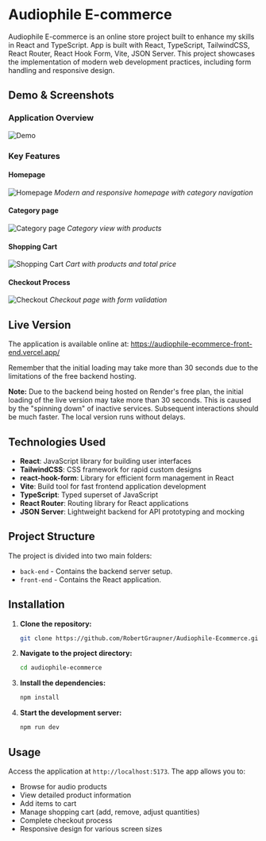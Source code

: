 # Audiophile E-commerce

Audiophile E-commerce is an online store project built to enhance my skills in React and TypeScript.
App is built with React, TypeScript, TailwindCSS, React Router, React Hook Form, Vite, JSON Server.
This project showcases the implementation of modern web development practices, including form handling and responsive design.

## Demo & Screenshots

### Application Overview
![Demo](docs/demo.gif)

### Key Features

#### Homepage
![Homepage](docs/main-page.png)
*Modern and responsive homepage with category navigation*

#### Category page
![Category page](docs/product-page.png)
*Category view with products*

#### Shopping Cart
![Shopping Cart](docs/cart.png)
*Cart with products and total price*

#### Checkout Process
![Checkout](docs/checkout.png)
*Checkout page with form validation*

## Live Version

The application is available online at: https://audiophile-ecommerce-front-end.vercel.app/

Remember that the initial loading may take more than 30 seconds due to the limitations of the free backend hosting.

**Note:**
Due to the backend being hosted on Render's free plan, the initial loading of the live version may take more than 30 seconds. This is caused by the "spinning down" of inactive services. Subsequent interactions should be much faster. The local version runs without delays.

## Technologies Used

- **React**: JavaScript library for building user interfaces
- **TailwindCSS**: CSS framework for rapid custom designs
- **react-hook-form**: Library for efficient form management in React
- **Vite**: Build tool for fast frontend application development
- **TypeScript**: Typed superset of JavaScript
- **React Router**: Routing library for React applications
- **JSON Server**: Lightweight backend for API prototyping and mocking

## Project Structure

The project is divided into two main folders:

- `back-end` - Contains the backend server setup.
- `front-end` - Contains the React application.

## Installation

1. **Clone the repository:**

   ```sh
   git clone https://github.com/RobertGraupner/Audiophile-Ecommerce.git
   ```

2. **Navigate to the project directory:**

   ```sh
   cd audiophile-ecommerce
   ```

3. **Install the dependencies:**

   ```sh
   npm install
   ```

4. **Start the development server:**
   ```sh
   npm run dev
   ```

## Usage

Access the application at `http://localhost:5173`. The app allows you to:

- Browse for audio products
- View detailed product information
- Add items to cart
- Manage shopping cart (add, remove, adjust quantities)
- Complete checkout process
- Responsive design for various screen sizes

